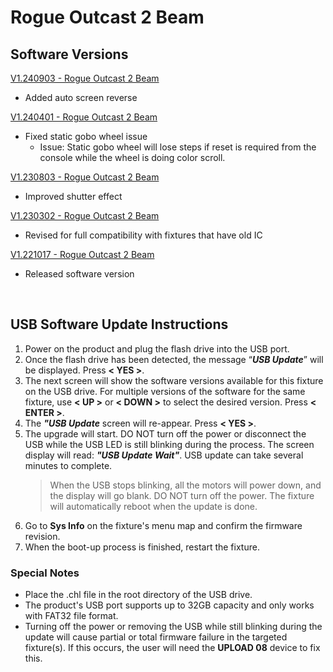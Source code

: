 # Rogue Outcast 2 Beam

## Software Versions

[V1.240903 - Rogue Outcast 2 Beam](https://github.com/Chauvet-Pro/ROGUEOUTCAST2BEAM/blob/d655d568f285867ed2c7032c2ec47104ce91d757/firmware/V1.240903.zip)
- Added auto screen reverse

[V1.240401 - Rogue Outcast 2 Beam](https://github.com/Chauvet-Pro/ROGUEOUTCAST2BEAM/blob/530941d3f23e52bb6cc65320bd884280c96d0d9a/firmware/V1.240401.zip)
- Fixed static gobo wheel issue
     * Issue: Static gobo wheel will lose steps if reset is required from the console while the wheel is doing color scroll.

[V1.230803 - Rogue Outcast 2 Beam](https://github.com/Chauvet-Pro/ROGUEOUTCAST2BEAM/blob/530941d3f23e52bb6cc65320bd884280c96d0d9a/firmware/V1.230803.zip)
- Improved shutter effect

[V1.230302 - Rogue Outcast 2 Beam](https://github.com/Chauvet-Pro/ROGUEOUTCAST2BEAM/blob/530941d3f23e52bb6cc65320bd884280c96d0d9a/firmware/V1.230302.zip)
- Revised for full compatibility with fixtures that have old IC

[V1.221017 - Rogue Outcast 2 Beam](https://github.com/Chauvet-Pro/ROGUEOUTCAST2BEAM/blob/530941d3f23e52bb6cc65320bd884280c96d0d9a/firmware/V1.221017.zip)
- Released software version

&nbsp;

## USB Software Update Instructions
1.  Power on the product and plug the flash drive into the USB port.
2.	Once the flash drive has been detected, the message “***USB Update***” will be displayed. Press **< YES >**.
3.	The next screen will show the software versions available for this fixture on the USB drive. For multiple versions of the software for the same fixture, use **< UP >** or **< DOWN >** to select the desired version. Press **< ENTER >**.
4.	The ***"USB Update*** screen will re-appear. Press **< YES >**.
5.	The upgrade will start. DO NOT turn off the power or disconnect the USB while the USB LED is still blinking during the process. The screen display will read: ***"USB Update Wait"***. USB update can take several minutes to complete.
    > When the USB stops blinking, all the motors will power down, and the display will go blank. DO NOT turn off the power. The fixture will automatically reboot when the update is done.
6.  Go to **Sys Info** on the fixture's menu map and confirm the firmware revision.
7.	When the boot-up process is finished, restart the fixture.


### Special Notes
* Place the .chl file in the root directory of the USB drive.
* The product's USB port supports up to 32GB capacity and only works with FAT32 file format.
* Turning off the power or removing the USB while still blinking during the update will cause partial or total firmware failure in the targeted fixture(s). If this occurs, the user will need the **UPLOAD 08** device to fix this. 
